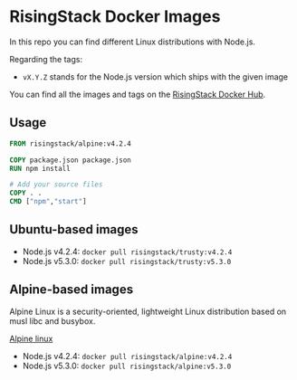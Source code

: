 # RisingStack Docker Images

In this repo you can find different Linux distributions with Node.js.

Regarding the tags:

* `vX.Y.Z` stands for the Node.js version which ships with the given image

You can find all the images and tags on the [RisingStack Docker Hub](https://hub.docker.com/r/risingstack).

## Usage

```Dockerfile
FROM risingstack/alpine:v4.2.4

COPY package.json package.json
RUN npm install

# Add your source files
COPY . .
CMD ["npm","start"]
```

## Ubuntu-based images

* Node.js v4.2.4: `docker pull risingstack/trusty:v4.2.4`
* Node.js v5.3.0: `docker pull risingstack/trusty:v5.3.0`

## Alpine-based images

Alpine Linux is a security-oriented, lightweight Linux distribution
based on musl libc and busybox.

[Alpine linux](http://www.alpinelinux.org/)

* Node.js v4.2.4: `docker pull risingstack/alpine:v4.2.4`
* Node.js v5.3.0: `docker pull risingstack/alpine:v5.3.0`
